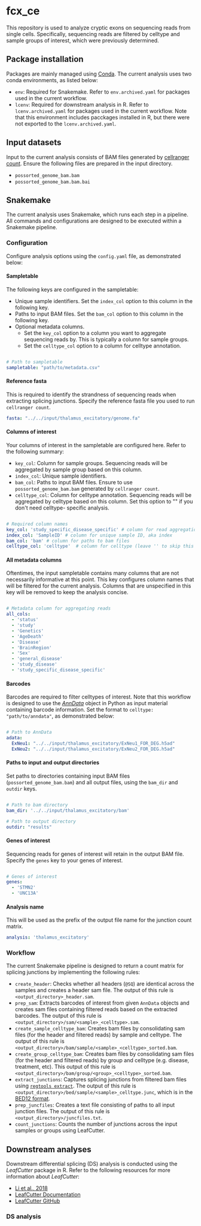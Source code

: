 # fcx_ce

This repository is used to analyze cryptic exons on sequencing reads from single cells. 
Specifically, sequencing reads are filtered by celltype and sample groups of interest, 
which were previously determined.

## Package installation

Packages are mainly managed using [Conda](https://docs.conda.io/projects/conda/en/stable/).
The current analysis uses two conda environments, as listed below:

- ``env``: Required for Snakemake. Refer to `env.archived.yaml` for packages used
in the current workflow.
- ``lcenv``: Required for downstream analysis in R. Refer to `lcenv.archived.yaml` 
for packages used in the current workflow. Note that this environment includes 
pacckages installed in R, but there were not exported to the `lcenv.archived.yaml`.

## Input datasets

Input to the current analysis consists of BAM files generated 
by [cellranger count](https://www.10xgenomics.com/support/software/cell-ranger/latest/tutorials/cr-tutorial-ct). 
Ensure the following files are prepared in the input directory.

- `possorted_genome_bam.bam`
- `possorted_genome_bam.bam.bai`

## Snakemake

The current analysis uses Snakemake, which runs each step in a pipeline. All commands and configurations
are designed to be executed within a Snakemake pipeline.

### Configuration

Configure analysis options using the `config.yaml` file, as demonstrated below:

#### Sampletable

The following keys are configured in the sampletable:

- Unique sample identifiers. Set the `index_col` option to this column in the following key.
- Paths to input BAM files. Set the `bam_col` option to this column in the following key.
- Optional metadata columns. 
    - Set the `key_col` option to a column you want to aggregate sequencing reads by. 
    This is typically a column for sample groups.
    - Set the `celltype_col` option to a column for celltype annotation.

```yaml

# Path to sampletable
sampletable: "path/to/metadata.csv"
```

#### Reference fasta

This is required to identify the strandness of sequencing reads when extracting
splicing junctions. Specify the reference fasta file you used to run 
``cellranger count``.

```yaml
fasta: "../../input/thalamus_excitatory/genome.fa"
```

#### Columns of interest

Your columns of interest in the sampletable are configured here. Refer to the 
following summary:

- `key_col`: Column for sample groups. Sequencing reads will be aggregated 
by sample group based on this column.
- `index_col`: Unique sample identifiers.
- `bam_col`: Paths to input BAM files. Ensure to use `possorted_genome_bam.bam` 
generated by `cellranger count`.
- `celltype_col`: Column for celltype annotation. Sequencing reads will be aggregated 
by celltype based on this column. Set this option to "" if you don't need celltype-
specific analysis.

```yaml

# Required column names
key_col: 'study_specific_disease_specific' # column for read aggregation
index_col: 'SampleID' # column for unique sample ID, aka index
bam_col: 'bam' # column for paths to bam files
celltype_col: 'celltype'  # column for celltype (leave '' to skip this option)
```

#### All metadata columns

Oftentimes, the input sampletable contains many columns that are not necessarily informative 
at this point. This key configures column names that will be filtered for the current analysis.
Columns that are unspecified in this key will be removed to keep the analysis concise.


```yaml

# Metadata column for aggregating reads
all_cols: 
  - 'status'
  - 'study'
  - 'Genetics'
  - 'AgeDeath'
  - 'Disease'
  - 'BrainRegion'
  - 'Sex'
  - 'general_disease'
  - 'study_disease'
  - 'study_specific_disease_specific'
```

#### Barcodes

Barcodes are required to filter celltypes of interest. Note that this workflow 
is designed to use the [*AnnData*](https://anndata.readthedocs.io/en/stable/)
object in Python as input material containing barcode information. Set the format to
`celltype: "path/to/anndata"`, as demonstrated below:

```yaml

# Path to AnnData
adata:
  ExNeu1: "../../input/thalamus_excitatory/ExNeu1_FOR_DEG.h5ad"
  ExNeu2: "../../input/thalamus_excitatory/ExNeu2_FOR_DEG.h5ad"
```

#### Paths to input and output directories

Set paths to directories containing input BAM files (`possorted_genome_bam.bam`) and all output files,
using the `bam_dir` and `outdir` keys.

```yaml

# Path to bam directory
bam_dir: '../../input/thalamus_excitatory/bam'

# Path to output directory
outdir: "results"
```

#### Genes of interest

Sequencing reads for genes of interest will retain in the output BAM file. Specify 
the `genes` key to your genes of interest.

```yaml

# Genes of interest
genes:
  - 'STMN2'
  - 'UNC13A'
```

#### Analysis name

This will be used as the prefix of the output file name for the junction count
matrix.

```yaml
analysis: 'thalamus_excitatory'
```

### Workflow

The current Snakemake pipeline is designed to return a count matrix for
splicing junctions by implementing the following rules:

- `create_header`: Checks whether all headers (`@SQ`) are identical across
the samples and creates a header sam file. The output of this rule is 
`<output_directory>_header.sam`.
- `prep_sam`: Extracts barcodes of interest from given `AnnData` objects 
and creates sam files containing filtered reads based on the extracted barcodes.
The output of this rule is `<output_directory>/sam/<sample>_<celltype>.sam`.
- `create_sample_celltype_bam`: Creates bam files by consolidating sam files (for
the header and filtered reads) by sample and celltype. The output of this rule is 
`<output_directory>/bam/sample/<sample>_<celltype>_sorted.bam`.
- `create_group_celltype_bam`: Creates bam files by consolidating sam files (for
the header and filtered reads) by group and celltype (e.g. disease, treatment, etc).
This output of this rule is `<output_directory>/bam/group/<group>_<celltype>_sorted.bam`.
- `extract_junctions`: Captures splicing junctions from filtered bam files using
[`regtools extract`](https://regtools.readthedocs.io/en/latest/commands/junctions-extract/).
The output of this rule is `<output_directory>/bed/sample/<sample>_celltype.junc`,
which is in the [BED12 format](https://genome.ucsc.edu/FAQ/FAQformat.html#format1).
- `prep_juncfiles`: Creates a text file consisting of paths to all input junction 
files. The output of this rule is `<output_directory>/juncfiles.txt`.
- `count_junctions`: Counts the number of junctions across the input samples or 
groups using LeafCutter.

## Downstream analyses

Downstream differential splicing (DS) analysis is conducted using the *LeafCutter*
package in R. Refer to the following resources for more information about
*LeafCutter*:

- [Li et al., 2018](https://www.nature.com/articles/s41588-017-0004-9)
- [LeafCutter Documentation](https://davidaknowles.github.io/leafcutter/index.html)
- [LeafCutter GitHub](https://github.com/davidaknowles/leafcutter)

### DS analysis
